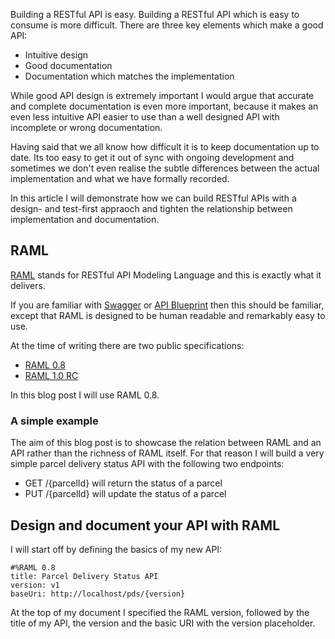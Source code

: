 ﻿<!--
    Published: 2015-12-05 22:15
    Author: Dustin Moris Gorski
    Title: Using RAML to design, test and document RESTful APIs
    Tags: raml restful-api design testing
-->
Building a RESTful API is easy. Building a RESTful API which is easy to consume is more difficult. There are three key elements which make a good API:

-   Intuitive design
-   Good documentation
-   Documentation which matches the implementation

While good API design is extremely important I would argue that accurate and complete documentation is even more important, because it makes an even less intuitive API easier to use than a well designed API with incomplete or wrong documentation.

Having said that we all know how difficult it is to keep documentation up to date. Its too easy to get it out of sync with ongoing development and sometimes we don't even realise the subtle differences between the actual implementation and what we have formally recorded.

In this article I will demonstrate how we can build RESTful APIs with a design- and test-first appraoch and tighten the relationship between implementation and documentation.

## RAML

[RAML](http://raml.org/) stands for RESTful API Modeling Language and this is exactly what it delivers.

If you are familiar with [Swagger](http://swagger.io/) or [API Blueprint](https://apiblueprint.org/) then this should be familiar, except that RAML is designed to be human readable and remarkably easy to use.

At the time of writing there are two public specifications:

- [RAML 0.8](https://github.com/raml-org/raml-spec/blob/master/raml-0.8.md)
- [RAML 1.0 RC](http://docs.raml.org/specs/1.0/)

In this blog post I will use RAML 0.8.

### A simple example

The aim of this blog post is to showcase the relation between RAML and an API rather than the richness of RAML itself. For that reason I will build a very simple parcel delivery status API with the following two endpoints:

- GET /{parcelId} will return the status of a parcel
- PUT /{parcelId} will update the status of a parcel

## Design and document your API with RAML

I will start off by defining the basics of my new API:

<pre><code>#%RAML 0.8
title: Parcel Delivery Status API
version: v1
baseUri: http://localhost/pds/{version}</code></pre>

At the top of my document I specified the RAML version, followed by the title of my API, the version and the basic URI with the version placeholder.